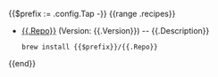 {{$prefix := .config.Tap -}}
{{range .recipes}}
* [{{.Repo}}](https://github.com/{{.Owner}}/{{.Repo}}) (Version: {{.Version}}) -- {{.Description}}

  ```brew install {{$prefix}}/{{.Repo}}```

{{end}}